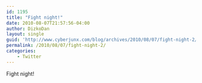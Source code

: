 ```yaml
---
id: 1195
title: "Fight night!"
date: 2010-08-07T21:57:56-04:00
author: DizkoDan
layout: single
guid: 'http://www.cyberjunx.com/blog/archives/2010/08/07/fight-night-2/'
permalink: /2010/08/07/fight-night-2/
categories:
    - Twitter
---
```


Fight night!